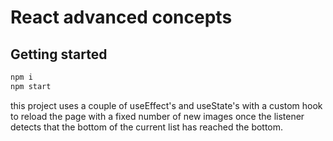 # React advanced concepts

## Getting started

```bash
npm i
npm start
```

this project uses a couple of useEffect's and useState's with a custom hook to reload the page with a fixed number of new images once the listener detects
that the bottom of the current list has reached the bottom. 
